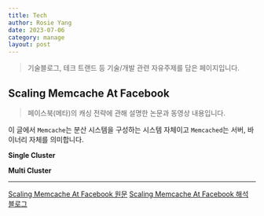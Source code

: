 ```yaml
---
title: Tech
author: Rosie Yang
date: 2023-07-06
category: manage
layout: post
---
```

> 기술블로그, 테크 트랜드 등 기술/개발 관련 자유주제를 담은 페이지입니다.

## Scaling Memcache At Facebook
> 페이스북(메타)의 캐싱 전략에 관해 설명한 논문과 동영상 내용입니다.

이 글에서 ```Memcache```는 분산 시스템을 구성하는 시스템 자체이고 ```Memcached```는 서버, 바이너리 자체를 의미합니다.  

**Single Cluster**  


**Multi Cluster**  


****
[Scaling Memcache At Facebook 원문](https://www.usenix.org/system/files/conference/nsdi13/nsdi13-final170_update.pdf)
[Scaling Memcache At Facebook 해석 블로그](https://changhoi.kim/posts/database/scaling-memcache-at-facebook/#%EC%A7%80%EC%97%B0-%EC%A4%84%EC%9D%B4%EA%B8%B0)

